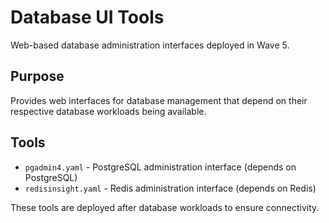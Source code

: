 # Database UI Tools

Web-based database administration interfaces deployed in Wave 5.

## Purpose

Provides web interfaces for database management that depend on their respective database workloads being available.

## Tools

- `pgadmin4.yaml` - PostgreSQL administration interface (depends on PostgreSQL)
- `redisinsight.yaml` - Redis administration interface (depends on Redis)

These tools are deployed after database workloads to ensure connectivity.